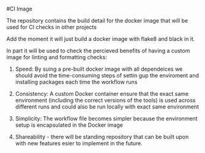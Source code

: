 #CI Image 

The repository contains the build detail for the docker image that will be used for CI checks in other projects 

Add the moment it will just build a docker image with flake8 and black in it.

In part it will be used to check the percieved  benefits of having a custom image for linting and formatting checks:

1. Speed: By suing a pre-built docker image with all dependeices we should avoid the time-consuming steps of settin gup the enviroment and installing packages each time the workflow runs 

2. Consistency: A custom Docker container ensure that the exact same environment (including the correct versions of the tools) is used across different runs and could also be run locally with exact same environment 

3. Simplicity: The workflow file becomes simpler because the environment setup is encapsulated in the Docker image 

4. Shareability - there will be standing repository that can be built upon with new features esier to implement in the future. 





